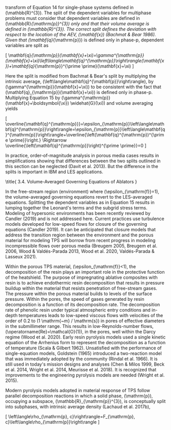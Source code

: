 transform of Equation 14 for single-phase systems defined in \(\mathbb{R}^{3}\). The split of the dependent variables for multiphase problems must consider that dependent variables are defined in \(\mathbb{R}_{\mathrm{p}}^{3}\) only and that their volume average is defined in \(\mathbb{R}^{3}\). The correct split defines the deviation with respect to the location of the AEV, \(\mathbf{x}\) (Bachmat \& Bear 1986). Given that \(\mathbf{q}_{\mathrm{p}}\) is defined only in phase-p, dependent variables are split as

\[
\mathbf{q}_{\mathrm{p}}(\mathbf{x}+\xi)=\gamma^{\mathrm{p}}(\mathbf{x}+\xi)\left\langle\mathbf{q}^{\mathrm{p}}\right\rangle(\mathbf{x})+\mathbf{q}_{\mathrm{p}}^{\prime \prime}(\mathbf{x}+\xi)
\]

Here the split is modified from Bachmat \& Bear's split by multiplying the intrinsic average, \(\left\langle\mathbf{q}^{\mathbf{p}}\right\rangle\), by \(\gamma^{\mathrm{p}}(\mathbf{x}+\xi)\) to be consistent with the fact that \(\mathbf{q}_{\mathrm{p}}(\mathbf{x}+\xi)\) is defined only in phase-p. Multiplying Equation 15 by \(\gamma^{\mathrm{p}}(\mathbf{x}+\boldsymbol{\xi}) \widehat{G}(\xi)\) and volume averaging yields

\[
\overline{\mathbf{q}^{\mathrm{p}}}=\epsilon_{\mathrm{p}}\left\langle\mathbf{q}^{\mathrm{p}}\right\rangle=\epsilon_{\mathrm{p}}\left\langle\mathbf{q}^{\mathrm{p}}\right\rangle+\overline{\left(\mathbf{q}^{\mathrm{p})^{\prime \prime}}\right.} \Rightarrow \overline{\left(\mathbf{q}^{\mathrm{p}}\right)^{\prime \prime}}=0
\]

In practice, order-of-magnitude analysis in porous media cases results in simplifications showing that differences between the two splits outlined in this section can be neglected (Davit et al. 2013). But the difference in the splits is important in IBM and LES applications.

\title{
3.4. Volume-Averaged Governing Equations of Ablators
}

In the free-stream region (environment) where \(\epsilon_{\mathrm{f}}=1\), the volume-averaged governing equations revert to the LES-averaged equations. Splitting the dependent variables as in Equation 15 results in lumping together the Leonard's terms and the subgrid stress terms. Modeling of hypersonic environments has been recently reviewed by Candler (2019) and is not addressed here. Current practices use turbulence models developed for low-speed flows for closure of the governing equations (Candler 2019). It can be anticipated that closure models that address the transition region between the environment and the porous material for modeling TPS will borrow from recent progress in modeling incompressible flows over porous media (Breugem 2005, Breugem et al. 2006, Wood \& Valdés-Parada 2013, Wood et al. 2020, Valdés-Parada \& Lasseux 2021).

Within the porous TPS material, \(\epsilon_{\mathrm{f}}<1\), the decomposition of the resin plays an important role in the protective function of the heatshield. The purpose of impregnating ablative composites with resin is to achieve endothermic resin decomposition that results in pressure buildup within the material that resists penetration of free-stream gases. The pressure within the porous material builds to levels of the surface pressure. Within the pores, the speed of gases generated by resin decomposition is a function of its decomposition rate. The decomposition rate of phenolic resin under typical atmospheric entry conditions and in-depth temperatures leads to low-speed viscous flows with velocities of the order of 0.2 to \(1 \mathrm{~m} / \mathrm{s}\) in pores of effective diameters in the submillimeter range. This results in low-Reynolds-number flows, \(\operatorname{Re}=\mathcal{O}(1)\), in the pores, well within the Darcy regime (Wood et al. 2020). Early resin pyrolysis models used a single kinetic equation of the Arrhenius form to represent the decomposition as a function of temperature (Scala \& Gilbert 1962). Unsatisfied with the performance of single-equation models, Goldstein (1965) introduced a two-reaction model that was immediately adopted by the community (Rindal et al. 1966). It is still used in today's mission designs and analyses (Chen \& Milos 1999, Beck et al. 2014, Wright et al. 2014, Meurisse et al. 2018). It is recognized that improvements to the engineering pyrolysis models are needed (Wright et al. 2015).

Modern pyrolysis models adopted in material response of TPS follow parallel decomposition reactions in which a solid phase, \(\mathrm{p}\), occupying a subspace, \(\mathbb{R}_{\mathrm{p}}^{3}\), is conceptually split into subphases, with intrinsic average density (Lachaud et al. 2017b),

\[
\left\langle\rho_{\mathrm{p}, c}\right\rangle=F_{\mathrm{p}, c}\left\langle\rho_{\mathrm{p}}\right\rangle
\]